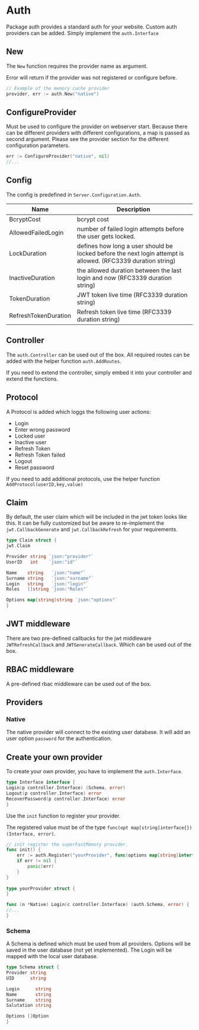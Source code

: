 # Auth

Package auth provides a standard auth for your website. Custom auth providers can be added. Simply implement
the `auth.Interface`

## New

The `New` function requires the provider name as argument.

Error will return if the provider was not registered or configure before.

```go 
// Example of the memory cache provider
provider, err := auth.New("native")
```

## ConfigureProvider

Must be used to configure the provider on webserver start. Because there can be different providers with different
configurations, a map is passed as second argument. Please see the provider section for the different configuration
parameters.

```go
err := ConfigureProvider("native", nil)
//...
```

## Config

The config is predefined in `Server.Configuration.Auth`.

| Name                 | Description                                                                                                  |
|----------------------|--------------------------------------------------------------------------------------------------------------|
| BcryptCost           | bcrypt cost                                                                                                  |
| AllowedFailedLogin   | number of failed login attempts before the user gets locked.                                                 |
| LockDuration         | defines how long a user should be locked before the next login attempt is allowed. (RFC3339 duration string) |
| InactiveDuration     | the allowed duration between the last login and now (RFC3339  duration string)                               |
| TokenDuration        | JWT token live time (RFC3339  duration string)                                                               |
| RefreshTokenDuration | Refresh token live time (RFC3339  duration string)                                                           |


## Controller

The `auth.Controller` can be used out of the box. All required routes can be added with the helper
function `auth.AddRoutes`.

If you need to extend the controller, simply embed it into your controller and extend the functions.


## Protocol

A Protocol is added which loggs the following user actions:

* Login
* Enter wrong password
* Locked user
* Inactive user
* Refresh Token
* Refresh Token failed
* Logout
* Reset password

If you need to add additional protocols, use the helper function `AddProtocol(userID,key,value)`

## Claim

By default, the user claim which will be included in the jwt token looks like this. It can be fully customized but be
aware to re-implement the `jwt.CallbackGenerate` and `jwt.CallbackRefresh` for your requirements.

```go
type Claim struct {
jwt.Claim

Provider string `json:"provider"`
UserID   int    `json:"id"`

Name    string   `json:"name"`
Surname string   `json:"surname"`
Login   string   `json:"login"`
Roles   []string `json:"Roles"`

Options map[string]string `json:"options"`
}
```

## JWT middleware

There are two pre-defined callbacks for the jwt middleware `JWTRefreshCallback` and `JWTGenerateCallback`. Which can be
used out of the box.

## RBAC middleware

A pre-defined rbac middleware can be used out of the box.

## Providers

### Native

The native provider will connect to the existing user database. It will add an user option `password` for the
authentication.

## Create your own provider

To create your own provider, you have to implement the `auth.Interface`.

```go
type Interface interface {
Login(p controller.Interface) (Schema, error)
Logout(p controller.Interface) error
RecoverPassword(p controller.Interface) error
}
```

Use the `init` function to register your provider.

The registered value must be of the type `func(opt map[string]interface{}) (Interface, error)`.

```go 
// init register the superFastMemory provider.
func init() {
	err := auth.Register("yourProvider", func(options map[string]interface{}) (auth.Interface, error) { return &yourProvider{}, nil })
	if err != nil {
		panic(err)
	}
}
	
type yourProvider struct {
}

func (n *Native) Login(c controller.Interface) (auth.Schema, error) {
//...
}
```

### Schema

A Schema is defined which must be used from all providers. Options will be saved in the user database (not yet
implemented). The Login will be mapped with the local user database.

```go
type Schema struct {
Provider string
UID      string

Login      string
Name       string
Surname    string
Salutation string

Options []Option
}
```
